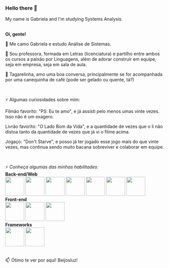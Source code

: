 ### Hello there 👋
My name is Gabriela and I'm studying Systems Analysis.

<br>
<strong>Oi, gente!</strong>
<br>

🌱 Me camo Gabriela e estudo Análise de Sistemas. 

🔭 Sou professora, formada em Letras (licenciatura) e partilho entre ambos os cursos a paixão por Linguagens, além de adorar construir em equipe, seja em empresa, seja em sala de aula.

💬 Tagarelinha, amo uma boa conversa, principalmente se for acompanhada por uma canequinha de café (pode ser gelado ou quente, tá?)

<br>

⚡ Algumas curiosidades sobre mim:
    
  Filmão favorito: "PS: Eu te amo", e já assisti pelo menos umas vinte vezes. Isso não é um exagero.
    
  Livrão favorito: "O Lado Bom da Vida", e a quantidade de vezes que o li não distoa tanto da quantidade de vezes que já vi o filme acima.
    
  Jogaço: "Don't Starve", e posso já ter jogado esse jogo mais do que vinte vezes, mas continua sendo muito bacana sobreviver e colaborar em equipe.
  
<br>

⚡ *Conheça algumas das minhas habilitades:*
<br>
  **Back-end/Web**
  <br>
  <img src="https://cdn.jsdelivr.net/gh/devicons/devicon@latest/icons/c/c-original.svg" width="60" height="60" />
  <img src="https://cdn.jsdelivr.net/gh/devicons/devicon@latest/icons/python/python-original.svg"  width="60" height="60" />
  <img src="https://cdn.jsdelivr.net/gh/devicons/devicon@latest/icons/go/go-original-wordmark.svg" width="60" height="60" />
  <img src="https://cdn.jsdelivr.net/gh/devicons/devicon@latest/icons/typescript/typescript-original.svg" width="60" height="60" />
  <img src="https://cdn.jsdelivr.net/gh/devicons/devicon@latest/icons/php/php-original.svg" width="60" height="60" />
  <img src="https://cdn.jsdelivr.net/gh/devicons/devicon@latest/icons/java/java-original.svg" width="60" height="60" />
  <img src="https://cdn.jsdelivr.net/gh/devicons/devicon@latest/icons/javascript/javascript-original.svg" width="60" height="60" /> 
<br>
  **Front-end**
  <br>
  <img src="https://cdn.jsdelivr.net/gh/devicons/devicon@latest/icons/react/react-original.svg" width="60" height="60" />
  <img src="https://cdn.jsdelivr.net/gh/devicons/devicon@latest/icons/typescript/typescript-original.svg" width="60" height="60" />
  <img src="https://cdn.jsdelivr.net/gh/devicons/devicon@latest/icons/javascript/javascript-original.svg" width="60" height="60" />
<br>
 **Frameworks**
 <br>
 <img src="https://cdn.jsdelivr.net/gh/devicons/devicon@latest/icons/nextjs/nextjs-original.svg" width="60" height="60" />
 <img src="https://cdn.jsdelivr.net/gh/devicons/devicon@latest/icons/flask/flask-original-wordmark.svg" width="60" height="60" />
           
<br>    
📫 Ótimo te ver por aqui! Beijosluz!           
           
<br>           

<!--<div>
    <a href="https://github.com/GabiMendes">
<img height="140em" src="https://github-readme-stats.vercel.app/api/top-langs/?username=GabiMendes&layout=compact&langs_count=7&theme=dracula"/>
<img height="140em" src="https://github-readme-stats.vercel.app/api?username=GabiMendes&show_icons=true&theme=dracula&include_all_commits=true&count_private=true"/>
</div>
-->
